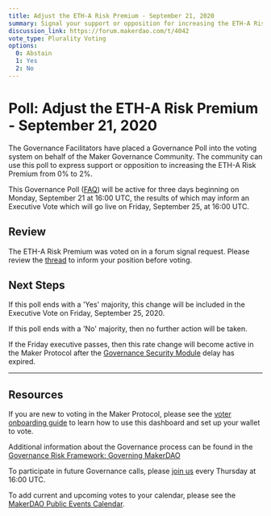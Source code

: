 ```yaml
---
title: Adjust the ETH-A Risk Premium - September 21, 2020
summary: Signal your support or opposition for increasing the ETH-A Risk Premium to from 0% to 2%
discussion_link: https://forum.makerdao.com/t/4042
vote_type: Plurality Voting
options:
  0: Abstain
  1: Yes
  2: No
---
```


# Poll: Adjust the ETH-A Risk Premium - September 21, 2020

The Governance Facilitators have placed a Governance Poll into the voting system on behalf of the Maker Governance Community. The community can use this poll to express support or opposition to increasing the ETH-A Risk Premium from 0% to 2%.

This Governance Poll ([FAQ](https://community-development.makerdao.com/makerdao-scd-faqs/scd-faqs/governance)) will be active for three days beginning on Monday, September 21 at 16:00 UTC, the results of which may inform an Executive Vote which will go live on Friday, September 25, at 16:00 UTC.

## Review

The ETH-A Risk Premium was voted on in a forum signal request. Please review the [thread](https://forum.makerdao.com/t/signal-request-increase-eth-a-risk-premium-september-2020/4042) to inform your position before voting.

## Next Steps

If this poll ends with a 'Yes' majority, this change will be included in the Executive Vote on Friday, September 25, 2020.

If this poll ends with a 'No' majority, then no further action will be taken.

If the Friday executive passes, then this rate change will become active in the Maker Protocol after the [Governance Security Module](https://forum.makerdao.com/tag/govsec-module) delay has expired.

---

## Resources

If you are new to voting in the Maker Protocol, please see the [voter onboarding guide](https://community-development.makerdao.com/onboarding/voter-onboarding) to learn how to use this dashboard and set up your wallet to vote.

Additional information about the Governance process can be found in the [Governance Risk Framework: Governing MakerDAO](https://community-development.makerdao.com/governance/governance-risk-framework)

To participate in future Governance calls, please [join us](https://community-development.makerdao.com/governance/governance-and-risk-meetings) every Thursday at 16:00 UTC.

To add current and upcoming votes to your calendar, please see the [MakerDAO Public Events Calendar](https://calendar.google.com/calendar/embed?src=makerdao.com_3efhm2ghipksegl009ktniomdk%40group.calendar.google.com&ctz=America%2FLos_Angeles).
